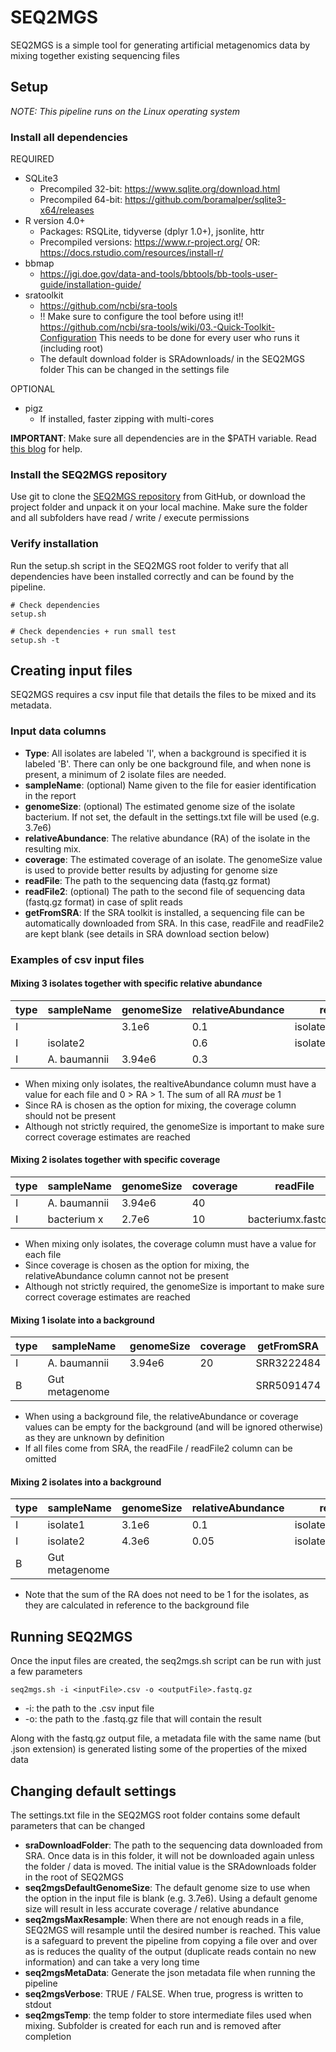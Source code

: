 # SEQ2MGS

SEQ2MGS is a simple tool for generating artificial metagenomics data by mixing together existing sequencing files 

## Setup

*NOTE: This pipeline runs on the Linux operating system*

### Install all dependencies

REQUIRED

- SQLite3 
  - Precompiled 32-bit: https://www.sqlite.org/download.html
  - Precompiled 64-bit: https://github.com/boramalper/sqlite3-x64/releases
- R version 4.0+
  - Packages: RSQLite, tidyverse (dplyr 1.0+), jsonlite, httr
  - Precompiled versions: https://www.r-project.org/ 
    OR: https://docs.rstudio.com/resources/install-r/
- bbmap
  - https://jgi.doe.gov/data-and-tools/bbtools/bb-tools-user-guide/installation-guide/
- sratoolkit
  - https://github.com/ncbi/sra-tools
  - !! Make sure to configure the tool before using it!!
    https://github.com/ncbi/sra-tools/wiki/03.-Quick-Toolkit-Configuration
    This needs to be done for every user who runs it (including root)
  - The default download folder is SRAdownloads/ in the SEQ2MGS folder
    This can be changed in the settings file

OPTIONAL

- pigz
  - If installed, faster zipping with multi-cores
  
**IMPORTANT**: Make sure all dependencies are in the $PATH variable. Read [this blog](https://opensource.com/article/17/6/set-path-linux) for help.

### Install the SEQ2MGS repository

Use git to clone the [SEQ2MGS repository](https://github.com/pieterjanvc/seq2mgs) from GitHub, or download the project folder and unpack it on your local machine. Make sure the folder and all subfolders have read / write / execute permissions

### Verify installation

Run the setup.sh script in the SEQ2MGS root folder to verify that all dependencies have been installed correctly and can be found by the pipeline.
```
# Check dependencies
setup.sh

# Check dependencies + run small test
setup.sh -t

```

## Creating input files

SEQ2MGS requires a csv input file that details the files to be mixed and its metadata. 

### Input data columns
- **Type**: All isolates are labeled 'I', when a background is specified it is labeled 'B'. There can only be one background file, and when none is present, a minimum of 2 isolate files are needed.
- **sampleName**: (optional) Name given to the file for easier identification in the report 
- **genomeSize**: (optional) The estimated genome size of the isolate bacterium. If not set, the default in the settings.txt file will be used (e.g. 3.7e6)
- **relativeAbundance**: The relative abundance (RA) of the isolate in the resulting mix. 
- **coverage**: The estimated coverage of an isolate. The genomeSize value is used to provide better results by adjusting for genome size
- **readFile**: The path to the sequencing data (fastq.gz format)
- **readFile2**: (optional) The path to the second file of sequencing data (fastq.gz format) in case of split reads
- **getFromSRA**: If the SRA toolkit is installed, a sequencing file can be automatically downloaded from SRA. In this case, readFile and readFile2 are kept blank (see details in SRA download section below)

### Examples of csv input files

#### Mixing 3 isolates together with specific relative abundance

type | sampleName | genomeSize | relativeAbundance | readFile | readFile2 | getFromSRA
-----|------------|------------|-------------------|------------------|-----------|-----------
I | | 3.1e6 | 0.1 | isolate1_1.fastq.gz | isolate1_2.fastq.gz |
I | isolate2 | | 0.6 | isolate2.fastq.gz | |
I | A. baumannii | 3.94e6 | 0.3 | | | SRR3222484

- When mixing only isolates, the realtiveAbundance column must have a value for each file and 0 > RA > 1. The sum of all RA *must* be 1
- Since RA is chosen as the option for mixing, the coverage column should not be present
- Although not strictly required, the genomeSize is important to make sure correct coverage estimates are reached


#### Mixing 2 isolates together with specific coverage

type | sampleName | genomeSize | coverage | readFile | readFile2 | getFromSRA
-----|------------|------------|-------------------|------------------|-----------|-----------
I | A. baumannii | 3.94e6 | 40 | | | SRR3222484
I | bacterium x | 2.7e6 | 10 | bacteriumx.fastq.gz | |

- When mixing only isolates, the coverage column must have a value for each file
- Since coverage is chosen as the option for mixing, the relativeAbundance column cannot not be present
- Although not strictly required, the genomeSize is important to make sure correct coverage estimates are reached


#### Mixing 1 isolate into a background

type | sampleName | genomeSize | coverage | getFromSRA
-----|------------|------------|-------------------|------------------
I | A. baumannii | 3.94e6 | 20 | SRR3222484
B | Gut metagenome | | | SRR5091474

- When using a background file, the relativeAbundance or coverage values can be empty for the background (and will be ignored otherwise) as they are unknown by definition
- If all files come from SRA, the readFile / readFile2 column can be omitted


#### Mixing 2 isolates into a background

type | sampleName | genomeSize | relativeAbundance | readFile | readFile2 | getFromSRA
-----|------------|------------|-------------------|------------------|-----------|-----------
I | isolate1 | 3.1e6 | 0.1 | isolate1_1.fastq.gz | isolate1_2.fastq.gz |
I | isolate2 | 4.3e6 | 0.05 | isolate2.fastq.gz | |
B | Gut metagenome | | | | | SRR5091474

- Note that the sum of the RA does not need to be 1 for the isolates, as they are calculated in reference to the background file


## Running SEQ2MGS

Once the input files are created, the seq2mgs.sh script can be run with just a few parameters

```
seq2mgs.sh -i <inputFile>.csv -o <outputFile>.fastq.gz
```
* -i: the path to the .csv input file
* -o: the path to the .fastq.gz file that will contain the result

Along with the fastq.gz output file, a metadata file with the same name (but .json extension) is generated listing some of the properties of the mixed data

## Changing default settings

The settings.txt file in the SEQ2MGS root folder contains some default parameters that can be changed

* **sraDownloadFolder**: The path to the sequencing data downloaded from SRA. Once data is in this folder, it will not be downloaded again unless the folder / data is moved. The initial value is the SRAdownloads folder in the root of SEQ2MGS
* **seq2mgsDefaultGenomeSize**: The default genome size to use when the option in the input file is blank (e.g. 3.7e6). Using a default genome size will result in less accurate coverage / relative abundance
* **seq2mgsMaxResample**: When there are not enough reads in a file, SEQ2MGS will resample until the desired number is reached. This value is a safeguard to prevent the pipeline from copying a file over and over as is reduces the quality of the output (duplicate reads contain no new information) and can take a very long time  
* **seq2mgsMetaData**: Generate the json metadata file when running the pipeline
* **seq2mgsVerbose**: TRUE / FALSE. When true, progress is written to stdout
* **seq2mgsTemp**: the temp folder to store intermediate files used when mixing. Subfolder is created for each run and is removed after completion
